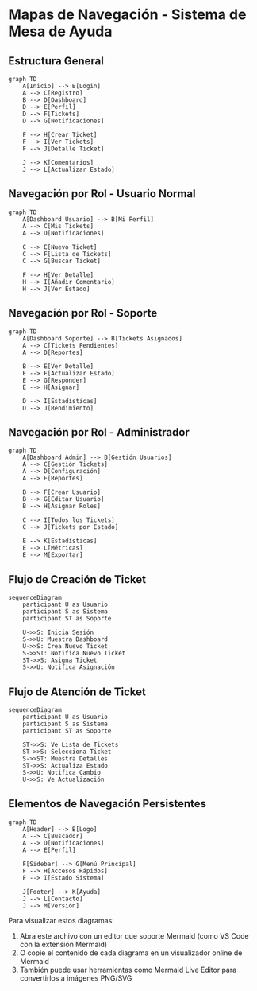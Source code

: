 # Mapas de Navegación - Sistema de Mesa de Ayuda

## Estructura General

```mermaid
graph TD
    A[Inicio] --> B[Login]
    A --> C[Registro]
    B --> D[Dashboard]
    D --> E[Perfil]
    D --> F[Tickets]
    D --> G[Notificaciones]
    
    F --> H[Crear Ticket]
    F --> I[Ver Tickets]
    F --> J[Detalle Ticket]
    
    J --> K[Comentarios]
    J --> L[Actualizar Estado]
```

## Navegación por Rol - Usuario Normal

```mermaid
graph TD
    A[Dashboard Usuario] --> B[Mi Perfil]
    A --> C[Mis Tickets]
    A --> D[Notificaciones]
    
    C --> E[Nuevo Ticket]
    C --> F[Lista de Tickets]
    C --> G[Buscar Ticket]
    
    F --> H[Ver Detalle]
    H --> I[Añadir Comentario]
    H --> J[Ver Estado]
```

## Navegación por Rol - Soporte

```mermaid
graph TD
    A[Dashboard Soporte] --> B[Tickets Asignados]
    A --> C[Tickets Pendientes]
    A --> D[Reportes]
    
    B --> E[Ver Detalle]
    E --> F[Actualizar Estado]
    E --> G[Responder]
    E --> H[Asignar]
    
    D --> I[Estadísticas]
    D --> J[Rendimiento]
```

## Navegación por Rol - Administrador

```mermaid
graph TD
    A[Dashboard Admin] --> B[Gestión Usuarios]
    A --> C[Gestión Tickets]
    A --> D[Configuración]
    A --> E[Reportes]
    
    B --> F[Crear Usuario]
    B --> G[Editar Usuario]
    B --> H[Asignar Roles]
    
    C --> I[Todos los Tickets]
    C --> J[Tickets por Estado]
    
    E --> K[Estadísticas]
    E --> L[Métricas]
    E --> M[Exportar]
```

## Flujo de Creación de Ticket

```mermaid
sequenceDiagram
    participant U as Usuario
    participant S as Sistema
    participant ST as Soporte
    
    U->>S: Inicia Sesión
    S->>U: Muestra Dashboard
    U->>S: Crea Nuevo Ticket
    S->>ST: Notifica Nuevo Ticket
    ST->>S: Asigna Ticket
    S->>U: Notifica Asignación
```

## Flujo de Atención de Ticket

```mermaid
sequenceDiagram
    participant U as Usuario
    participant S as Sistema
    participant ST as Soporte
    
    ST->>S: Ve Lista de Tickets
    ST->>S: Selecciona Ticket
    S->>ST: Muestra Detalles
    ST->>S: Actualiza Estado
    S->>U: Notifica Cambio
    U->>S: Ve Actualización
```

## Elementos de Navegación Persistentes

```mermaid
graph TD
    A[Header] --> B[Logo]
    A --> C[Buscador]
    A --> D[Notificaciones]
    A --> E[Perfil]
    
    F[Sidebar] --> G[Menú Principal]
    F --> H[Accesos Rápidos]
    F --> I[Estado Sistema]
    
    J[Footer] --> K[Ayuda]
    J --> L[Contacto]
    J --> M[Versión]
```

Para visualizar estos diagramas:
1. Abra este archivo con un editor que soporte Mermaid (como VS Code con la extensión Mermaid)
2. O copie el contenido de cada diagrama en un visualizador online de Mermaid
3. También puede usar herramientas como Mermaid Live Editor para convertirlos a imágenes PNG/SVG 